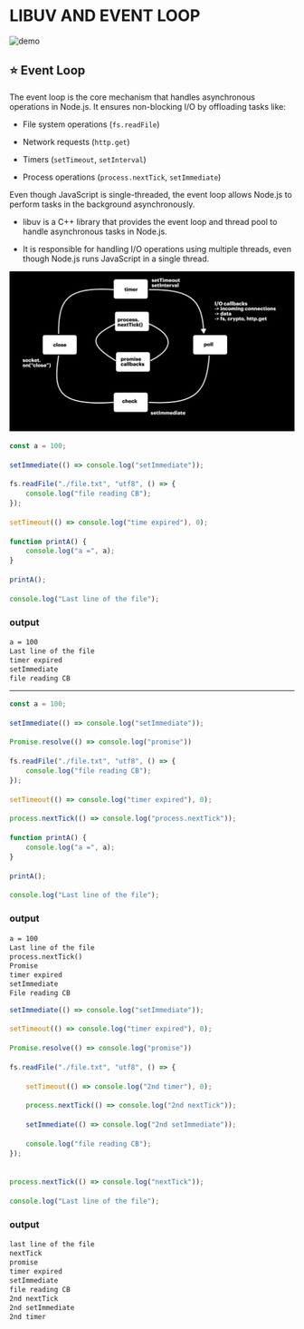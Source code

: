 # LIBUV AND EVENT LOOP

![demo](https://miro.medium.com/v2/resize:fit:1400/1*v6jmTRDU2qG4j5UtniYf-Q.png)

## ⭐ Event Loop

The event loop is the core mechanism that handles asynchronous operations in Node.js. It ensures non-blocking I/O by offloading tasks like:

* File system operations (`fs.readFile`)

*  Network requests (`http.get`)
*  Timers (`setTimeout`, `setInterval`)
*  Process operations (`process.nextTick`, `setImmediate`)

Even though JavaScript is single-threaded, the event loop allows Node.js to perform tasks in the background asynchronously.

* libuv is a C++ library that provides the event loop and thread pool to handle asynchronous tasks in Node.js.

* It is responsible for handling I/O operations using multiple threads, even though Node.js runs JavaScript in a single thread.

![demo](../assests/demo12.png)

```js
const a = 100;

setImmediate(() => console.log("setImmediate"));

fs.readFile("./file.txt", "utf8", () => {
    console.log("file reading CB");
});

setTimeout(() => console.log("time expired"), 0);

function printA() {
    console.log("a =", a);
}

printA();

console.log("Last line of the file");
```

### output

```
a = 100
Last line of the file
timer expired
setImmediate
file reading CB
```

-----

```js
const a = 100;

setImmediate(() => console.log("setImmediate"));

Promise.resolve(() => console.log("promise"))

fs.readFile("./file.txt", "utf8", () => {
    console.log("file reading CB");
});

setTimeout(() => console.log("timer expired"), 0);

process.nextTick(() => console.log("process.nextTick"));

function printA() {
    console.log("a =", a);
}

printA();

console.log("Last line of the file");
```

### output 

```
a = 100
Last line of the file 
process.nextTick()
Promise
timer expired
setImmediate
File reading CB
```

```js
setImmediate(() => console.log("setImmediate"));

setTimeout(() => console.log("timer expired"), 0);

Promise.resolve(() => console.log("promise"))

fs.readFile("./file.txt", "utf8", () => {

    setTimeout(() => console.log("2nd timer"), 0);

    process.nextTick(() => console.log("2nd nextTick"));

    setImmediate(() => console.log("2nd setImmediate"));

    console.log("file reading CB");
});


process.nextTick(() => console.log("nextTick"));

console.log("Last line of the file");
```

### output 

```
last line of the file 
nextTick
promise
timer expired
setImmediate
file reading CB
2nd nextTick
2nd setImmediate
2nd timer 
```